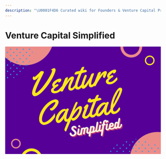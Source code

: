 ```yaml
---
description: "\U0001F4D6 Curated wiki for Founders & Venture Capital Professionals"
---
```


# Venture Capital Simplified

![](.gitbook/assets/screenshot-2021-05-28-at-4.48.28-pm.png)

